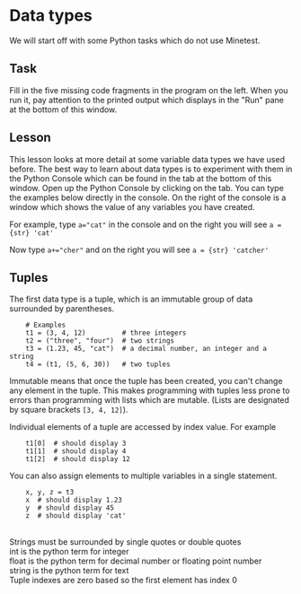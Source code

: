 # Data types

We will start off with some Python tasks which do not use Minetest.

## Task

Fill in the five missing code fragments in the program on the left.
When you run it, pay attention to the printed output which displays in the
"Run" pane at the bottom of this window.

## Lesson

This lesson looks at more detail at some variable data types we
have used before. The best way to learn about data types is 
to experiment with them in the Python Console which can be 
found in the tab at the bottom of this window. Open up the Python 
Console by clicking on the tab. You can type the examples
below directly in the console. On the right of the console
is a window which shows the value of any variables you
have created.

For example, type `a="cat"` in the console
and on the right you will see `a = {str} 'cat'`</p>

Now type `a+="cher"` and on the right you will
see `a = {str} 'catcher'`

## Tuples
The first data type is a tuple, which is an immutable
group of data surrounded by parentheses.

        # Examples
        t1 = (3, 4, 12)         # three integers
        t2 = ("three", "four")  # two strings
        t3 = (1.23, 45, "cat")  # a decimal number, an integer and a string
        t4 = (t1, (5, 6, 30))   # two tuples

Immutable means that once the tuple has been created,
you can't change any element in the tuple. This makes 
programming with tuples less prone to errors than programming with lists
which are mutable. (Lists are designated by square brackets 
`[3, 4, 12]`).

Individual elements of a tuple are accessed by index value. For example

        t1[0]  # should display 3
        t1[1]  # should display 4
        t1[2]  # should display 12

You can also assign elements to multiple variables in a single statement.

        x, y, z = t3
        x  # should display 1.23
        y  # should display 45
        z  # should display 'cat'

<br>
<div class='hint'>Strings must be surrounded by single quotes or double quotes</div>
<div class='hint'>int is the python term for integer</div>
<div class='hint'>float is the python term for decimal number or floating point number</div>
<div class='hint'>string is the python term for text</div>
<div class='hint'>Tuple indexes are zero based so the first element has index 0</div>
<br>
